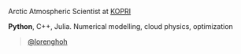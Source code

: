Arctic Atmospheric Scientist at [KOPRI](https://eng.kopri.re.kr/)

**Python**, C++, Julia. Numerical modelling, cloud physics, optimization

> [@lorenghoh](https://github.com/lorenghoh)